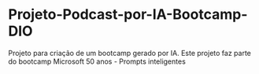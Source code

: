 # Projeto-Podcast-por-IA-Bootcamp-DIO
Projeto para criação de um bootcamp gerado por IA. Este projeto faz parte do bootcamp Microsoft 50 anos - Prompts inteligentes 
